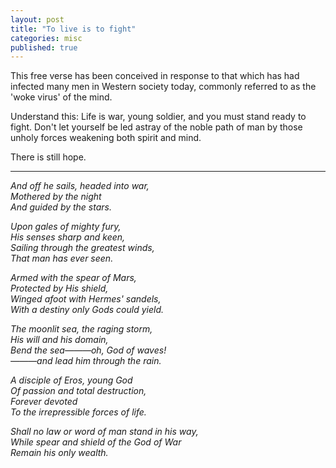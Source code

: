 ```yaml
---
layout: post
title: "To live is to fight"
categories: misc
published: true
---
```


This free verse has been conceived in response to that which has had infected many men in Western society today, commonly referred to as the 'woke virus' of the mind.<br>
<p>
Understand this: Life is war, young soldier, and you must stand ready to fight. Don't let yourself be led astray of the noble path of man by those unholy forces weakening both spirit and mind.<p>
There is still hope.<br>
<hr /></p><p><i>
And off he sails, headed into war,<br>
Mothered by the night<br>
And guided by the stars.<br>
</p><p>
Upon gales of mighty fury,<br>
His senses sharp and keen,<br>
Sailing through the greatest winds,<br>
That man has ever seen.<br>
</p><p>
Armed with the spear of Mars,<br>
Protected by His shield,<br>
Winged afoot with Hermes' sandels,<br>
With a destiny only Gods could yield.<br>
</p><p>
The moonlit sea, the raging storm,<br>
His will and his domain,<br>
Bend the sea———oh, God of waves!<br>
———and lead him through the rain.<br>
 </p><p>
A disciple of Eros, young God<br>
Of passion and total destruction,<br>
Forever devoted<br>
To the irrepressible forces of life.<br>
</p><p>
Shall no law or word of man stand in his way,<br>
While spear and shield of the God of War<br>
Remain his only wealth.<br>
</p>